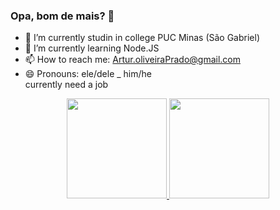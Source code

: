 ### Opa, bom de mais? 👋

- 🔭 I’m currently studin in college PUC Minas (São Gabriel)
- 🌱 I’m currently learning Node.JS
- 📫 How to reach me: Artur.oliveiraPrado@gmail.com
- 😄 Pronouns: ele/dele _ him/he<br>
currently need a job
<div display: flex, align= "center">
  <a href="https://github.com/ArTuR00232">
    <img height="160em" src="https://github-readme-stats.vercel.app/api?username=ArTuR00232&show_icons=true&theme=radical&include_all_commits=true&count_private=true"/>
    <img height="160em" src="https://github-readme-stats.vercel.app/api/top-langs/?username=ArTuR00232&layout=compact&langs_count=7&theme=radical"/>
</div>

